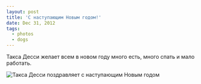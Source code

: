 ```yaml
---
layout: post
title: 'С наступающим Новым годом!'
date: Dec 31, 2012
tags:
  - photos
  - dogs
---
```


Такса Десси желает всем в новом году много есть, много спать и мало работать.

![Такса Десси поздравляет с наступающим Новым годом](photo://1149)
